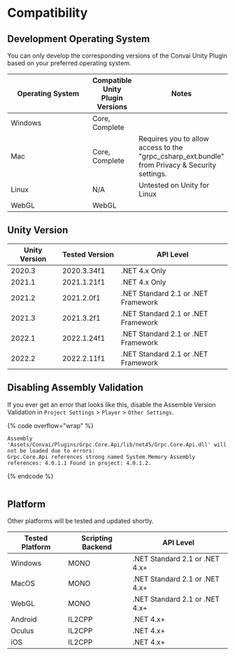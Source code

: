 # Compatibility

## Development Operating System

You can only develop the corresponding versions of the Convai Unity Plugin based on your preferred operating system.

<table><thead><tr><th width="208.33333333333331">Operating System</th><th>Compatible Unity Plugin Versions</th><th>Notes</th></tr></thead><tbody><tr><td>Windows</td><td>Core, Complete</td><td></td></tr><tr><td>Mac</td><td>Core, Complete</td><td>Requires you to allow access to the "grpc_csharp_ext.bundle" from Privacy &#x26; Security settings.</td></tr><tr><td>Linux</td><td>N/A</td><td>Untested on Unity for Linux</td></tr><tr><td>WebGL</td><td>WebGL</td><td></td></tr></tbody></table>

## Unity Version[​](https://docs.inworld.ai/docs/tutorial-integrations/Unity/get-started/compatibility#unity-version) <a href="#unity-version" id="unity-version"></a>

<table><thead><tr><th width="159">Unity Version</th><th width="147">Tested Version</th><th width="444">API Level</th></tr></thead><tbody><tr><td>2020.3</td><td>2020.3.34f1</td><td>.NET 4.x Only</td></tr><tr><td>2021.1</td><td>2021.1.21f1</td><td>.NET 4.x Only</td></tr><tr><td>2021.2</td><td>2021.2.0f1</td><td>.NET Standard 2.1 or .NET Framework</td></tr><tr><td>2021.3</td><td>2021.3.2f1</td><td>.NET Standard 2.1 or .NET Framework</td></tr><tr><td>2022.1</td><td>2022.1.24f1</td><td>.NET Standard 2.1 or .NET Framework</td></tr><tr><td>2022.2</td><td>2022.2.11f1</td><td>.NET Standard 2.1 or .NET Framework</td></tr></tbody></table>

## Disabling Assembly Validation

If you ever get an error that looks like this, disable the Assemble Version Validation in `Project Settings` > `Player` > `Other Settings`.

{% code overflow="wrap" %}
```
Assembly 'Assets/Convai/Plugins/Grpc.Core.Api/lib/net45/Grpc.Core.Api.dll' will not be loaded due to errors: 
Grpc.Core.Api references strong named System.Memory Assembly references: 4.0.1.1 Found in project: 4.0.1.2.
```
{% endcode %}

<figure><img src="https://docs.inworld.ai/assets/images/AssemblyValidate-dc01f14967253df8fc95c74a92a43f12.png" alt=""><figcaption></figcaption></figure>

## Platform[​](https://docs.inworld.ai/docs/tutorial-integrations/Unity/get-started/compatibility#platform) <a href="#platform" id="platform"></a>

Other platforms will be tested and updated shortly.

| Tested Platform | Scripting Backend | API Level                      |
| --------------- | ----------------- | ------------------------------ |
| Windows         | MONO              | .NET Standard 2.1 or .NET 4.x+ |
| MacOS           | MONO              | .NET Standard 2.1 or .NET 4.x+ |
| WebGL           | MONO              | .NET Standard 2.1 or .NET 4.x+ |
| Android         | IL2CPP            | .NET 4.x+                      |
| Oculus          | IL2CPP            | .NET 4.x+                      |
| iOS             | IL2CPP            | .NET 4.x+                      |

